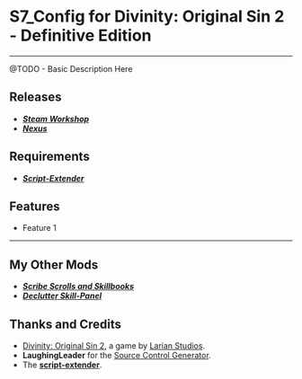 # S7_Config for Divinity: Original Sin 2 - Definitive Edition

----------

@TODO - Basic Description Here

## Releases

* ***[Steam Workshop]()***
* ***[Nexus]()***

## Requirements

* ***[Script-Extender](https://github.com/Norbyte/ositools)***

## Features

* Feature 1

----------

## My Other Mods

* ***[Scribe Scrolls and Skillbooks](https://steamcommunity.com/sharedfiles/filedetails/?id=2012742114)***
* ***[Declutter Skill-Panel](https://steamcommunity.com/sharedfiles/filedetails/?id=2049313850)***

## Thanks and Credits

* [Divinity: Original Sin 2](http://store.steampowered.com/app/435150/Divinity_Original_Sin_2/), a game by [Larian Studios](http://larian.com/).
* **LaughingLeader** for the [Source Control Generator](https://github.com/LaughingLeader/SourceControlGenerator).
* The **[script-extender](https://github.com/Norbyte/ositools)**.
